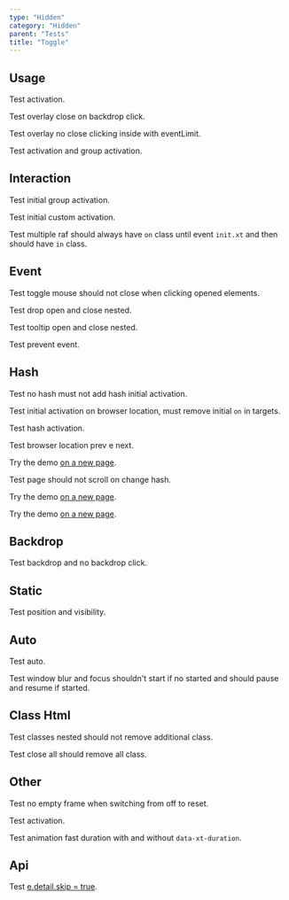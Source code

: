 ```yaml
---
type: "Hidden"
category: "Hidden"
parent: "Tests"
title: "Toggle"
---
```


## Usage

Test activation.

Test overlay close on backdrop click.

Test overlay no close clicking inside with eventLimit.

<demo>
  <demoinline src="demos/components/toggle/usage-self">
  </demoinline>
  <div class="gatsby_demo_item xt-toggle" data-iframe="demos/components/overlay/usage-self">
  </div>
  <demoinline src="demos/components/drop/usage-self">
  </demoinline>
  <demoinline src="demos/components/tooltip/usage-self">
  </demoinline>
</demo>

Test activation and group activation.

<demo>
  <demoinline src="demos/components/toggle/usage-unique">
  </demoinline>
  <demoinline src="demos/components/toggle/unique-nogroupelements">
  </demoinline>
  <demoinline src="demos/components/toggle/multiple-group">
  </demoinline>
  <demoinline src="demos/components/toggle/multiple-nogroupelements">
  </demoinline>
</demo>

## Interaction

Test initial group activation.

Test initial custom activation.

Test multiple raf should always have `on` class until event `init.xt` and then should have `in` class.

<demo>
  <demoinline src="demos/components/toggle/class">
  </demoinline>
  <demoinline src="demos/components/toggle/class-custom">
  </demoinline>
</demo>

## Event

Test toggle mouse should not close when clicking opened elements.

Test drop open and close nested.

Test tooltip open and close nested.

<demo>
  <demoinline src="demos/components/toggle/event">
  </demoinline>
  <demoinline src="demos/components/drop/event">
  </demoinline>
  <demoinline src="demos/components/tooltip/event">
  </demoinline>
</demo>

Test prevent event.

<demo>
  <demoinline src="demos/components/toggle/prevent-event">
  </demoinline>
  <demoinline src="demos/components/toggle/prevent-event-hover">
  </demoinline>
</demo>

## Hash

Test no hash must not add hash initial activation.

Test initial activation on browser location, must remove initial `on` in targets.

Test hash activation.

Test browser location prev e next.

Try the demo [on a new page](/demos/components/toggle/hash#demo--toggle-hash-group-1).

Test page should not scroll on change hash.

Try the demo [on a new page](/demos/components/overlay/hash#demo--overlay-hash).

Try the demo [on a new page](/demos/components/slider/hash#demo--slider-hash-4).

## Backdrop

Test backdrop and no backdrop click.

<demo>
  <demoinline src="demos/components/overlay/variant">
  </demoinline>
  <demoinline src="demos/components/drop/backdrop">
  </demoinline>
  <demoinline src="demos/components/tooltip/backdrop">
  </demoinline>
</demo>

## Static

Test position and visibility.

<demo>
  <demoinline src="demos/components/drop/static">
  </demoinline>
  <demoinline src="demos/components/tooltip/static">
  </demoinline>
</demo>

## Auto

Test auto.

Test window blur and focus shouldn't start if no started and should pause and resume if started.

<demo>
  <demoinline src="demos/components/toggle/progress">
  </demoinline>
  <demoinline src="demos/components/slider/progress">
  </demoinline>
</demo>

## Class Html

Test classes nested should not remove additional class.

Test close all should remove all class.

<demo>
  <demoinline src="demos/components/overlay/class-html">
  </demoinline>
</demo>

## Other

Test no empty frame when switching from off to reset.

<demo>
  <demoinline src="demos/components/drop/reset-to-current">
  </demoinline>
</demo>

Test activation.

Test animation fast duration with and without `data-xt-duration`.

<demo>
  <demoinline src="demos/components/tooltip/swap-click">
  </demoinline>
  <demoinline src="demos/components/tooltip/swap-toggle">
  </demoinline>
  <demoinline src="demos/components/tooltip/animation-fast">
  </demoinline>
</demo>

## Api

Test [e.detail.skip = true](/components/toggle/api#trigger).
